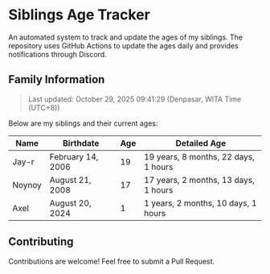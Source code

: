 # Siblings Age Tracker

An automated system to track and update the ages of my siblings. The repository uses GitHub Actions to update the ages daily and provides notifications through Discord.

## Family Information

> Last updated: October 29, 2025 09:41:29 (Denpasar, WITA Time (UTC+8))

Below are my siblings and their current ages:

| Name | Birthdate | Age | Detailed Age |
|------|-----------|-----|-------------|
| Jay-r | February 14, 2006 | 19 | 19 years, 8 months, 22 days, 1 hours |
| Noynoy | August 21, 2008 | 17 | 17 years, 2 months, 13 days, 1 hours |
| Axel | August 20, 2024 | 1 | 1 years, 2 months, 10 days, 1 hours |

## Contributing

Contributions are welcome! Feel free to submit a Pull Request.